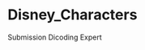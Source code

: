 # Disney_Characters
Submission Dicoding Expert

[![<mutakin-san>](https://circleci.com/gh/mutakin-san/Disney_Characters.svg?style=svg)](https://app.circleci.com/pipelines/github/mutakin-san/Disney_Characters)
